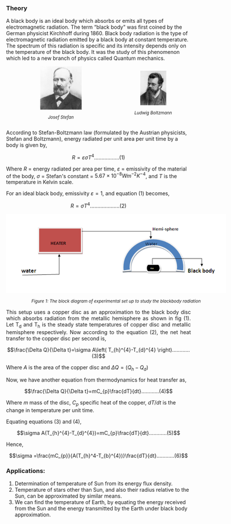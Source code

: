 ### Theory

A black body is an ideal body which absorbs or emits all types of electromagnetic radiation. The term “black body" was first coined by the German physicist Kirchhoff during 1860. Black body radiation is the type of electromagnetic radiation emitted by a black body at constant temperature. The spectrum of this radiation is specific and its intensity depends only on the temperature of the black body. It was the study of this phenomenon which led to a new branch of physics called Quantum mechanics.

<div style="display: flex; justify-content: space-around; align-items: center; width: 100%;">
<div style="text-align: center;">
<img src="./images/figure1.jpg" alt="Figure 1" style="max-width: 45%; height: auto;">
<p style="text-align: center; font-size: smaller; font-style: italic;">Josef Stefan</p>
</div>
<div style="text-align: center;">
<img src="./images/figure2.jpg" alt="Figure 2" style="max-width: 45%; height: auto;">
<p style="text-align: center; font-size: smaller; font-style: italic;">Ludwig Boltzmann</p>
</div>
</div>

According to Stefan-Boltzmann law (formulated by the Austrian physicists, Stefan and Boltzmann), energy radiated per unit area per unit time by a body is given by,

$$R=\varepsilon \sigma T^{4}.................(1)$$

Where $R$ = energy radiated per area per time, $\varepsilon$ = emissivity of the material of the body, $\sigma$ = Stefan's constant = $5.67\times 10^{-8}Wm^{-2}K^{-4}$, and $T$ is the temperature in Kelvin scale.

For an ideal black body, emissivity $\varepsilon =1$, and equation (1) becomes,

$$R=\sigma T^{4}....................(2)$$



<div style="display: block; margin-left: auto; margin-right: auto; text-align: center; width: fit-content;">
<img src="./images/figure3.jpg" alt="Figure 1" style="max-width: 600px; height: auto;">
<p style="text-align: center; font-size: smaller; font-style: italic;">Figure 1: The block diagram of experimental set up to study the blackbody radiation</p>
</div>

<p style="text-align: justify; ">This setup uses a copper disc as an approximation to the black body disc which absorbs radiation from the metallic hemisphere as shown in fig (1). Let T<sub>d</sub> and T<sub>h</sub> is the steady state temperatures of copper disc and metallic hemisphere respectively. Now according to the equation (2), the net heat transfer to the copper disc per second is,</p>

$$\frac{\Delta Q}{\Delta t}=\sigma A\left( T_{h}^{4}-T_{d}^{4} \right)............(3)$$

Where $A$ is the area of the copper disc and $\Delta Q=(Q_{h}-Q_{d})$

Now, we have another equation from thermodynamics for heat transfer as,

$$\frac{\Delta Q}{\Delta t}=mC_{p}\frac{dT}{dt}............(4)$$

Where $m$ mass of the disc, $C_{p}$ specific heat of the copper, $dT/dt$ is the change in temperature per unit time.

Equating equations (3) and (4),

$$\sigma A(T_{h}^{4}-T_{d}^{4})=mC_{p}\frac{dT}{dt}............(5)$$

Hence,

$$\sigma =\frac{mC_{p}}{A(T_{h}^4-T_{b}^{4})}\frac{dT}{dt}............(6)$$


### Applications:
 
1. Determination of  temperature of Sun from its energy flux density.
2. Temperature of stars other than Sun, and also their radius relative to the Sun, can be approximated by similar means.
3. We can find the temperature of Earth, by equating the energy received from the Sun and the energy transmitted by the Earth under black body approximation.

